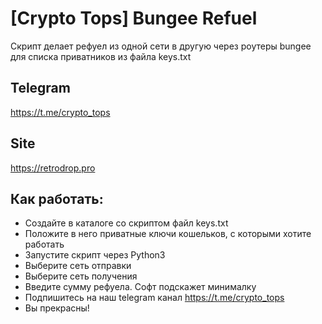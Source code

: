 # [Crypto Tops] Bungee Refuel
Скрипт делает рефуел из одной сети в другую через роутеры bungee для списка приватников из файла keys.txt

## Telegram
https://t.me/crypto_tops

## Site
https://retrodrop.pro

## Как работать:
- Создайте в каталоге со скриптом файл keys.txt
- Положите в него приватные ключи кошельков, с которыми хотите работать
- Запустите скрипт через Python3
- Выберите сеть отправки
- Выберите сеть получения
- Введите сумму рефуела. Софт подскажет минималку
- Подпишитесь на наш telegram канал https://t.me/crypto_tops
- Вы прекрасны!

